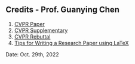 ## Credits - Prof. Guanying Chen
1. [CVPR Paper](https://www.overleaf.com/read/nzxkcksvjhkr)
2. [CVPR Supplementary](https://www.overleaf.com/read/drpfhrnwyvfz)
3. [CVPR Rebuttal](https://github.com/guanyingc/cv_rebuttal_template)
4. [Tips for Writing a Research Paper using LaTeX](https://github.com/guanyingc/latex_paper_writing_tips)

Date: Oct. 29th, 2022
